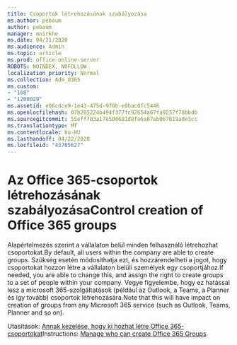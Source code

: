 ```yaml
---
title: Csoportok létrehozásának szabályozása
ms.author: pebaum
author: pebaum
manager: mnirkhe
ms.date: 04/21/2020
ms.audience: Admin
ms.topic: article
ms.prod: office-online-server
ROBOTS: NOINDEX, NOFOLLOW
localization_priority: Normal
ms.collection: Adm_O365
ms.custom:
- "168"
- "1200029"
ms.assetid: e06cdce9-1e43-475d-970b-e0bac0fc5446
ms.openlocfilehash: 07b205224b494f377fc92654a67fa9237f78bbdb
ms.sourcegitcommit: 55eff703a17e500681d8fa6a87eb067019ade3cc
ms.translationtype: MT
ms.contentlocale: hu-HU
ms.lasthandoff: 04/22/2020
ms.locfileid: "43705627"
---
```

# <a name="control-creation-of-office-365-groups"></a><span data-ttu-id="0b78f-102">Az Office 365-csoportok létrehozásának szabályozása</span><span class="sxs-lookup"><span data-stu-id="0b78f-102">Control creation of Office 365 groups</span></span>

<span data-ttu-id="0b78f-103">Alapértelmezés szerint a vállalaton belül minden felhasználó létrehozhat csoportokat.</span><span class="sxs-lookup"><span data-stu-id="0b78f-103">By default, all users within the company are able to create groups.</span></span> <span data-ttu-id="0b78f-104">Szükség esetén módosíthatja ezt, és hozzárendelheti a jogot, hogy csoportokat hozzon létre a vállalaton belüli személyek egy csoportjához.</span><span class="sxs-lookup"><span data-stu-id="0b78f-104">If needed, you are able to change this, and assign the right to create groups to a set of people within your company.</span></span> <span data-ttu-id="0b78f-105">Vegye figyelembe, hogy ez hatással lesz a microsoft 365-szolgáltatások (például az Outlook, a Teams, a Planner és így tovább) csoportok létrehozására.</span><span class="sxs-lookup"><span data-stu-id="0b78f-105">Note that this will have impact on creation of groups from any Microsoft 365 service (such as Outlook, Teams, Planner and so on).</span></span>
  
<span data-ttu-id="0b78f-106">Utasítások: [Annak kezelése, hogy ki hozhat létre Office 365-csoportokat](https://docs.microsoft.com/office365/admin/create-groups/manage-creation-of-groups)</span><span class="sxs-lookup"><span data-stu-id="0b78f-106">Instructions: [Manage who can create Office 365 Groups](https://docs.microsoft.com/office365/admin/create-groups/manage-creation-of-groups)</span></span>
